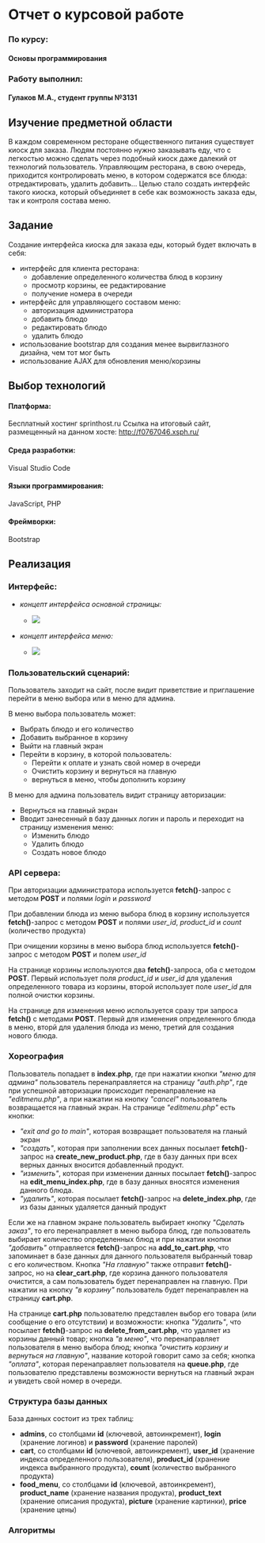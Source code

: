 # Отчет о курсовой работе
### По курсу:
#### Основы программирования
### Работу выполнил:
#### Гулаков М.А., студент группы №3131



## Изучение предметной области

В каждом современном ресторане общественного питания существует киоск для заказа. 
Людям постоянно нужно заказывать еду, что с легкостью можно сделать через подобный киоск даже далекий от технологий пользователь.
Управляющим ресторана, в свою очередь, приходится контролировать меню, в котором содержатся все блюда: отредактировать, удалить добавить...
Целью стало создать интерфейс такого киоска, который объединяет в себе как возможность заказа еды, так и контроля состава меню.
    
## Задание
Создание интерфейса киоска для заказа еды, который будет включать в себя:
 - интерфейс для клиента ресторана:
   - добавление определенного количества блюд в корзину
   - просмотр корзины, ее редактирование
   - получение номера в очереди
 - интерфейс для управляющего составом меню:
   - авторизация администратора
   - добавить блюдо
   - редактировать блюдо
   - удалить блюдо
 - использование bootstrap для создания менее вырвиглазного дизайна, чем тот мог быть
 - использование AJAX для обновления меню/корзины
## Выбор технологий

#### Платформа:
Бесплатный хостинг sprinthost.ru
Ссылка на итоговый сайт, размещенный на данном хосте: http://f0767046.xsph.ru/
#### Среда разработки:
Visual Studio Code
#### Языки программирования:
JavaScript, PHP
#### Фреймворки:
Bootstrap

## Реализация

### Интерфейс:
- *концепт интерфейса основной страницы:*
   - ![](pics/1.jpg)

- *концепт интерфейса меню:*
   - ![](pics/2.jpg)

### Пользовательский сценарий:
Пользователь заходит на сайт, после видит приветствие и приглашение перейти в меню выбора или в меню для админа.

В меню выбора пользователь может:
- Выбрать блюдо и его количество
- Добавить выбранное в корзину
- Выйти на главный экран
- Перейти в корзину, в которой пользователь:
   - Перейти к оплате и узнать свой номер в очереди
   - Очистить корзину и вернуться на главную
   - вернуться в меню, чтобы дополнить корзину

В меню для админа пользователь видит страницу авторизации:
- Вернуться на главный экран
- Вводит занесенный в базу данных логин и пароль и переходит на страницу изменения меню:
   - Изменить блюдо
   - Удалить блюдо
   - Создать новое блюдо

### API сервера:

При авторизации администратора используется **fetch()**-запрос с методом **POST** и полями *login* и *password*

При добавлении блюда из меню выбора блюд в корзину используется **fetch()**-запрос с методом  **POST** и полями *user_id*, *product_id* и *count* (количество продукта)

При очищении корзины в меню выбора блюд используется **fetch()**-запрос с методом **POST** и полем *user_id*

На странице корзины используются два **fetch()**-запроса, оба с методом **POST**. Первый использует поля *product_id* и *user_id* для удаления определенного товара из корзины, второй использует поле *user_id* для полной очистки корзины.

На странице для изменения меню используется сразу три запроса **fetch()** с методами **POST**. Первый для изменения определенного блюда в меню, вторй для удаления блюда из меню, третий для создания нового блюда.

### Хореография

Пользователь попадает в **index.php**, где при нажатии кнопки *"меню для админа"* пользователь перенаправляется на страницу *"auth.php"*, где при успешной авторизации происходит перенаправление на *"editmenu.php"*, а при нажатии на кнопку *"cancel"* пользователь возвращается на главный экран. На странице *"editmenu.php"* есть кнопки:
- *"exit and go to main"*, которая возвращает пользователя на гланый экран
- *"создать"*, которая при заполнении всех данных посылает **fetch()**-запрос на **create_new_product.php**, где в базу данных при всех верных данных вносится добавленный продукт.
- *"изменить"*, которая при изменении данных посылает **fetch()**-запрос на **edit_menu_index.php**, где в базу данных вносятся изменения данного блюда.
- *"удалить"*, которая посылает **fetch()**-запрос на **delete_index.php**, где из базы данных удаляется данный продукт

Если же на главном экране пользователь выбирает кнопку *"Сделать заказ"*, то его перенаправляет в меню выбора блюд, где пользователь выбирает количество определенных блюд и при нажатии кнопки *"добавить"* отправляется **fetch()**-запрос на **add_to_cart.php**, что запоминает в базе данных для данного пользователя выбранный товар с его количеством. Кнопка *"На главную"* также отправит **fetch()**-запрос, но на **clear_cart.php**, где корзина данного пользователя очистится, а сам пользователь будет перенаправлен на главную. При нажатии на кнопку *"в корзину"* пользователь будет перенаправлен на страницу **cart.php**.

На странице **cart.php** пользователю представлен выбор его товара (или сообщение о его отсутствии) и возможности: кнопка *"Удалить"*, что посылает **fetch()**-запрос на **delete_from_cart.php**, что удаляет из корзины данный товар; кнопка *"в меню"*, что перенаправляет пользователя в меню выбора блюд; кнопка *"очистить корзину и вернуться на главную"*, название которой говорит само за себя; кнопка *"оплата"*, которая перенаправляет пользователя на **queue.php**, где пользователю представлены возможности вернуться на главный экран и увидеть свой номер в очереди.

### Структура базы данных

База данных состоит из трех таблиц:
- **admins**, со столбцами **id** (ключевой, автоинкремент), **login** (хранение логинов) и **password** (хранение паролей)
- **cart**, со столбцами **id** (ключевой, автоинкремент), **user_id** (хранение индекса определенного пользователя), **product_id** (хранение индекса выбранного продукта), **count** (количество выбранного продукта)
- **food_menu**, со столбцами **id** (ключевой, автоинкремент), **product_name** (хранение названия продукта), **product_text** (хранение описания продукта), **picture** (хранение картинки), **price** (хранение цены) 

### Алгоритмы
